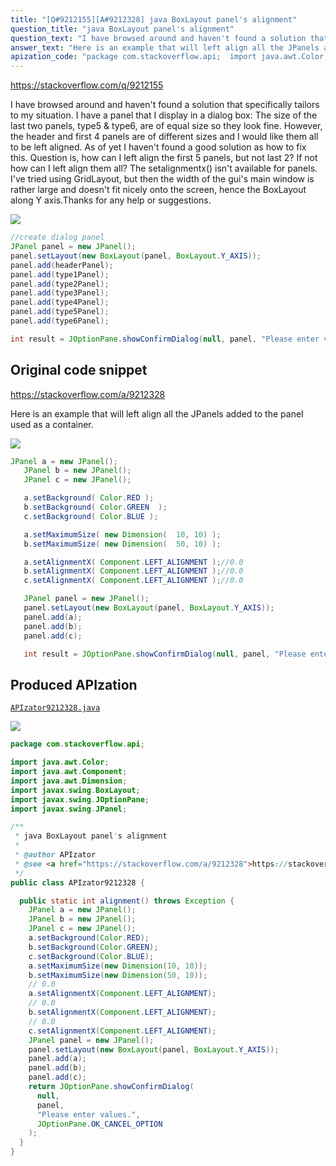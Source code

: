 ```yaml
---
title: "[Q#9212155][A#9212328] java BoxLayout panel's alignment"
question_title: "java BoxLayout panel's alignment"
question_text: "I have browsed around and haven't found a solution that specifically tailors to my situation. I have a panel that I display in a dialog box: The size of the last two panels, type5 & type6, are of equal size so they look fine. However, the header and first 4 panels are of different sizes and I would like them all to be left aligned. As of yet I haven't found a good solution as how to fix this. Question is, how can I left align the first 5 panels, but not last 2? If not how can I left align them all? The setalignmentx() isn't available for panels. I've tried using GridLayout, but then the width of the gui's main window is rather large and doesn't fit nicely onto the screen, hence the BoxLayout along Y axis.Thanks for any help or suggestions."
answer_text: "Here is an example that will left align all the JPanels added to the panel used as a container."
apization_code: "package com.stackoverflow.api;  import java.awt.Color; import java.awt.Component; import java.awt.Dimension; import javax.swing.BoxLayout; import javax.swing.JOptionPane; import javax.swing.JPanel;  /**  * java BoxLayout panel's alignment  *  * @author APIzator  * @see <a href=\"https://stackoverflow.com/a/9212328\">https://stackoverflow.com/a/9212328</a>  */ public class APIzator9212328 {    public static int alignment() throws Exception {     JPanel a = new JPanel();     JPanel b = new JPanel();     JPanel c = new JPanel();     a.setBackground(Color.RED);     b.setBackground(Color.GREEN);     c.setBackground(Color.BLUE);     a.setMaximumSize(new Dimension(10, 10));     b.setMaximumSize(new Dimension(50, 10));     // 0.0     a.setAlignmentX(Component.LEFT_ALIGNMENT);     // 0.0     b.setAlignmentX(Component.LEFT_ALIGNMENT);     // 0.0     c.setAlignmentX(Component.LEFT_ALIGNMENT);     JPanel panel = new JPanel();     panel.setLayout(new BoxLayout(panel, BoxLayout.Y_AXIS));     panel.add(a);     panel.add(b);     panel.add(c);     return JOptionPane.showConfirmDialog(       null,       panel,       \"Please enter values.\",       JOptionPane.OK_CANCEL_OPTION     );   } }"
---
```


https://stackoverflow.com/q/9212155

I have browsed around and haven&#x27;t found a solution that specifically tailors to my situation. I have a panel that I display in a dialog box:
The size of the last two panels, type5 &amp; type6, are of equal size so they look fine. However, the header and first 4 panels are of different sizes and I would like them all to be left aligned. As of yet I haven&#x27;t found a good solution as how to fix this.
Question is, how can I left align the first 5 panels, but not last 2? If not how can I left align them all? The setalignmentx() isn&#x27;t available for panels. I&#x27;ve tried using GridLayout, but then the width of the gui&#x27;s main window is rather large and doesn&#x27;t fit nicely onto the screen, hence the BoxLayout along Y axis.Thanks for any help or suggestions.


<div class="code-logo"><img src="/stackoverflow.png" /></div>

```java
//create dialog panel
JPanel panel = new JPanel();
panel.setLayout(new BoxLayout(panel, BoxLayout.Y_AXIS));
panel.add(headerPanel);
panel.add(type1Panel);
panel.add(type2Panel);
panel.add(type3Panel);
panel.add(type4Panel);
panel.add(type5Panel);
panel.add(type6Panel);

int result = JOptionPane.showConfirmDialog(null, panel, "Please enter values.", JOptionPane.OK_CANCEL_OPTION);
```


## Original code snippet

https://stackoverflow.com/a/9212328

Here is an example that will left align all the JPanels added to the panel used as a container.

<div class="code-logo"><img src="/stackoverflow.png" /></div>

```java
JPanel a = new JPanel();
   JPanel b = new JPanel();
   JPanel c = new JPanel();

   a.setBackground( Color.RED );
   b.setBackground( Color.GREEN  );
   c.setBackground( Color.BLUE );

   a.setMaximumSize( new Dimension(  10, 10) );
   b.setMaximumSize( new Dimension(  50, 10) );

   a.setAlignmentX( Component.LEFT_ALIGNMENT );//0.0
   b.setAlignmentX( Component.LEFT_ALIGNMENT );//0.0
   c.setAlignmentX( Component.LEFT_ALIGNMENT );//0.0

   JPanel panel = new JPanel();
   panel.setLayout(new BoxLayout(panel, BoxLayout.Y_AXIS));
   panel.add(a);
   panel.add(b);
   panel.add(c); 

   int result = JOptionPane.showConfirmDialog(null, panel, "Please enter values.", JOptionPane.OK_CANCEL_OPTION);
```

## Produced APIzation

[`APIzator9212328.java`](https://github.com/blind-papers/apization-temp-data/raw/main/search/APIzator9212328.java)

<div class="code-logo"><img src="/apizator.png" /></div>

```java
package com.stackoverflow.api;

import java.awt.Color;
import java.awt.Component;
import java.awt.Dimension;
import javax.swing.BoxLayout;
import javax.swing.JOptionPane;
import javax.swing.JPanel;

/**
 * java BoxLayout panel's alignment
 *
 * @author APIzator
 * @see <a href="https://stackoverflow.com/a/9212328">https://stackoverflow.com/a/9212328</a>
 */
public class APIzator9212328 {

  public static int alignment() throws Exception {
    JPanel a = new JPanel();
    JPanel b = new JPanel();
    JPanel c = new JPanel();
    a.setBackground(Color.RED);
    b.setBackground(Color.GREEN);
    c.setBackground(Color.BLUE);
    a.setMaximumSize(new Dimension(10, 10));
    b.setMaximumSize(new Dimension(50, 10));
    // 0.0
    a.setAlignmentX(Component.LEFT_ALIGNMENT);
    // 0.0
    b.setAlignmentX(Component.LEFT_ALIGNMENT);
    // 0.0
    c.setAlignmentX(Component.LEFT_ALIGNMENT);
    JPanel panel = new JPanel();
    panel.setLayout(new BoxLayout(panel, BoxLayout.Y_AXIS));
    panel.add(a);
    panel.add(b);
    panel.add(c);
    return JOptionPane.showConfirmDialog(
      null,
      panel,
      "Please enter values.",
      JOptionPane.OK_CANCEL_OPTION
    );
  }
}

```